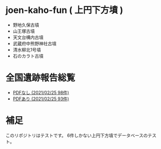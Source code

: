 # joen-kaho-fun ( 上円下方墳 )

- 野地久保古墳
- 山王塚古墳
- 天文台構内古墳
- 武蔵府中熊野神社古墳
- 清水柳北1号墳
- 石のカラト古墳

# 全国遺跡報告総覧

- [PDFなし (2021/02/25 98件)](https://sitereports.nabunken.go.jp/ja/search?all=%E4%B8%8A%E5%86%86%E4%B8%8B%E6%96%B9%E5%A2%B3)
- [PDFあり (2021/02/25 93件)](https://sitereports.nabunken.go.jp/ja/search?all=%E4%B8%8A%E5%86%86%E4%B8%8B%E6%96%B9%E5%A2%B3&has_file=y&include_file=include)


# 補足

このリポジトリはテストです。
6件しかない上円下方墳でデータベースのテスト。
